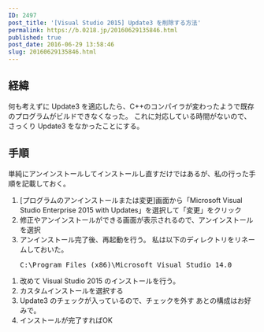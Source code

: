 ```yaml
---
ID: 2497
post_title: '[Visual Studio 2015] Update3 を削除する方法'
permalink: https://b.0218.jp/20160629135846.html
published: true
post_date: 2016-06-29 13:58:46
slug: 20160629135846.html
---
```

<!--more-->
<h2>経緯</h2>
何も考えずに Update3 を適応したら、C++のコンパイラが変わったようで既存のプログラムがビルドできなくなった。
これに対応している時間がないので、さっくり Update3 をなかったことにする。

<h2>手順</h2>
単純にアンインストールしてインストールし直すだけではあるが、私の行った手順を記載しておく。
<ol>
 <li>[プログラムのアンインストールまたは変更]画面から「Microsoft Visual Studio Enterprise 2015 with Updates」を選択して「変更」をクリック</li>
 <li>修正やアンインストールができる画面が表示されるので、アンインストールを選択</li>
 <li>アンインストール完了後、再起動を行う。
 私は以下のディレクトリをリネームしておいた。
 <pre>C:\Program Files (x86)\Microsoft Visual Studio 14.0</pre></li>
</ol>

<ol>
 <li>改めて Visual Studio 2015 のインストールを行う。</li>
 <li>カスタムインストールを選択する</li>
 <li>Update3 のチェックが入っているので、チェックを外す
 あとの構成はお好みで。</li>
 <li>インストールが完了すればOK</li>
</ol>